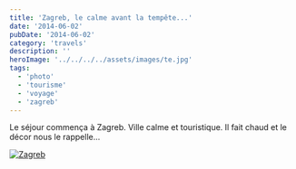```yaml
---
title: 'Zagreb, le calme avant la tempête...'
date: '2014-06-02'
pubDate: '2014-06-02'
category: 'travels'
description: ''
heroImage: '../../../../assets/images/te.jpg'
tags:
  - 'photo'
  - 'tourisme'
  - 'voyage'
  - 'zagreb'
---
```


Le séjour commença à Zagreb. Ville calme et touristique. Il fait chaud et le décor nous le rappelle...

[![Zagreb](http://malparty.fr/wp-content/uploads/2014/06/zagreb1.jpg)](http://malparty.fr/wp-content/uploads/2014/06/zagreb1.jpg)
